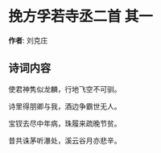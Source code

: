 # 挽方孚若寺丞二首  其一

**作者**: 刘克庄

## 诗词内容

使君神隽似龙麟，行地飞空不可驯。

诗里得朋卿与我，酒边争霸世无人。

宝钗去尽中年病，珠履来疏晚节贫。

昔共诛茅听瀑处，溪云谷月亦悲辛。


